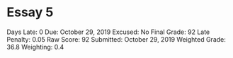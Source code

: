 # Essay 5

Days Late: 0
Due: October 29, 2019
Excused: No
Final Grade: 92
Late Penalty: 0.05
Raw Score: 92
Submitted: October 29, 2019
Weighted Grade: 36.8
Weighting: 0.4